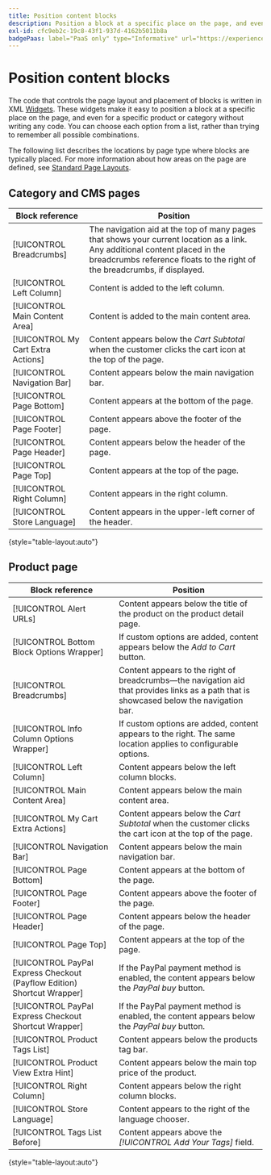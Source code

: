 ```yaml
---
title: Position content blocks
description: Position a block at a specific place on the page, and even for a specific product or category, without writing any code
exl-id: cfc9eb2c-19c8-43f1-937d-4162b5011b8a
badgePaas: label="PaaS only" type="Informative" url="https://experienceleague.adobe.com/en/docs/commerce/user-guides/product-solutions" tooltip="Applies to Adobe Commerce on Cloud projects (Adobe-managed PaaS infrastructure) and on-premises projects only."
---
```

# Position content blocks

The code that controls the page layout and placement of blocks is written in XML [Widgets](widgets.md). These widgets make it easy to position a block at a specific place on the page, and even for a specific product or category without writing any code. You can choose each option from a list, rather than trying to remember all possible combinations.

The following list describes the locations by page type where blocks are typically placed. For more information about how areas on the page are defined, see [Standard Page Layouts](page-layout.md#standard-page-layouts).

## Category and CMS pages

| Block reference | Position |
|----------|-------- |
| [!UICONTROL Breadcrumbs] | The navigation aid at the top of many pages that shows your current location as a link. Any additional content placed in the breadcrumbs reference floats to the right of the breadcrumbs, if displayed. |
| [!UICONTROL Left Column] | Content is added to the left column. |
| [!UICONTROL Main Content Area] | Content is added to the main content area. |
| [!UICONTROL My Cart Extra Actions] | Content appears below the _Cart Subtotal_ when the customer clicks the cart icon at the top of the page. |
| [!UICONTROL Navigation Bar] | Content appears below the main navigation bar. |
| [!UICONTROL Page Bottom] | Content appears at the bottom of the page. |
| [!UICONTROL Page Footer] | Content appears above the footer of the page. |
| [!UICONTROL Page Header] | Content appears below the header of the page. |
| [!UICONTROL Page Top] | Content appears at the top of the page. |
| [!UICONTROL Right Column] | Content appears in the right column. |
| [!UICONTROL Store Language] | Content appears in the upper-left corner of the header. |

{style="table-layout:auto"}

## Product page

| Block reference | Position |
|----------|-------- |
| [!UICONTROL Alert URLs] | Content appears below the title of the product on the product detail page. |
| [!UICONTROL Bottom Block Options Wrapper] | If custom options are added, content appears below the _Add to Cart_ button. |
| [!UICONTROL Breadcrumbs] | Content appears to the right of breadcrumbs—the navigation aid that provides links as a path that is showcased below the navigation bar. |
| [!UICONTROL Info Column Options Wrapper] | If custom options are added, content appears to the right. The same location applies to configurable options. |
| [!UICONTROL Left Column] | Content appears below the left column blocks. |
| [!UICONTROL Main Content Area] | Content appears below the main content area. |
| [!UICONTROL My Cart Extra Actions] | Content appears below the _Cart Subtotal_ when the customer clicks the cart icon at the top of the page. |
| [!UICONTROL Navigation Bar] | Content appears below the main navigation bar. |
| [!UICONTROL Page Bottom] | Content appears at the bottom of the page. |
| [!UICONTROL Page Footer] | Content appears above the footer of the page. |
| [!UICONTROL Page Header] | Content appears below the header of the page. |
| [!UICONTROL Page Top] | Content appears at the top of the page. |
| [!UICONTROL PayPal Express Checkout (Payflow Edition) Shortcut Wrapper] | If the PayPal payment method is enabled, the content appears below the _PayPal buy_ button. |
| [!UICONTROL PayPal Express Checkout Shortcut Wrapper] | If the PayPal payment method is enabled, the content appears below the _PayPal buy_ button. |
| [!UICONTROL Product Tags List] | Content appears below the products tag bar. |
| [!UICONTROL Product View Extra Hint] | Content appears below the main top price of the product. |
| [!UICONTROL Right Column] | Content appears below the right column blocks. |
| [!UICONTROL Store Language] | Content appears to the right of the language chooser. |
| [!UICONTROL Tags List Before] | Content appears above the _[!UICONTROL Add Your Tags]_ field. |

{style="table-layout:auto"}
